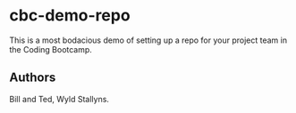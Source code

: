 # cbc-demo-repo
This is a most bodacious demo of setting up a repo for your project team in the Coding Bootcamp.

## Authors
Bill and Ted, Wyld Stallyns.
